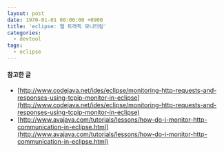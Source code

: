 ```yaml
---
layout: post
date: 1970-01-01 00:00:00 +0900
title: 'eclipse: 웹 트래픽 모니터링'
categories:
  - devtool
tags:
  - eclipse
---
```


#### 참고한 글
- [http://www.codejava.net/ides/eclipse/monitoring-http-requests-and-responses-using-tcpip-monitor-in-eclipse](http://www.codejava.net/ides/eclipse/monitoring-http-requests-and-responses-using-tcpip-monitor-in-eclipse)
- [http://www.avajava.com/tutorials/lessons/how-do-i-monitor-http-communication-in-eclipse.html](http://www.avajava.com/tutorials/lessons/how-do-i-monitor-http-communication-in-eclipse.html)

